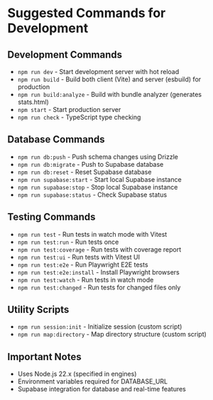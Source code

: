 # Suggested Commands for Development

## Development Commands
- `npm run dev` - Start development server with hot reload
- `npm run build` - Build both client (Vite) and server (esbuild) for production
- `npm run build:analyze` - Build with bundle analyzer (generates stats.html)
- `npm start` - Start production server
- `npm run check` - TypeScript type checking

## Database Commands
- `npm run db:push` - Push schema changes using Drizzle
- `npm run db:migrate` - Push to Supabase database
- `npm run db:reset` - Reset Supabase database
- `npm run supabase:start` - Start local Supabase instance
- `npm run supabase:stop` - Stop local Supabase instance
- `npm run supabase:status` - Check Supabase status

## Testing Commands
- `npm run test` - Run tests in watch mode with Vitest
- `npm run test:run` - Run tests once
- `npm run test:coverage` - Run tests with coverage report
- `npm run test:ui` - Run tests with Vitest UI
- `npm run test:e2e` - Run Playwright E2E tests
- `npm run test:e2e:install` - Install Playwright browsers
- `npm run test:watch` - Run tests in watch mode
- `npm run test:changed` - Run tests for changed files only

## Utility Scripts
- `npm run session:init` - Initialize session (custom script)
- `npm run map:directory` - Map directory structure (custom script)

## Important Notes
- Uses Node.js 22.x (specified in engines)
- Environment variables required for DATABASE_URL
- Supabase integration for database and real-time features